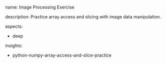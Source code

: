 name: Image Processing Exercise

description: Practice array access and slicing with image data manipulation.

aspects:
- deep

insights:
  - python-numpy-array-access-and-slice-practice 
